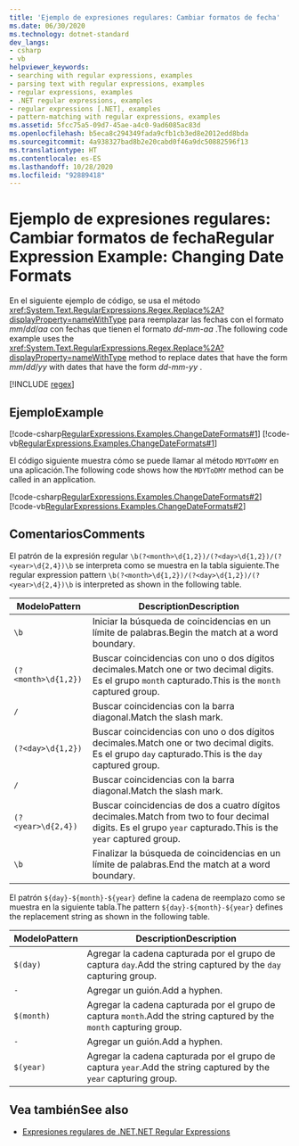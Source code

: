 ```yaml
---
title: 'Ejemplo de expresiones regulares: Cambiar formatos de fecha'
ms.date: 06/30/2020
ms.technology: dotnet-standard
dev_langs:
- csharp
- vb
helpviewer_keywords:
- searching with regular expressions, examples
- parsing text with regular expressions, examples
- regular expressions, examples
- .NET regular expressions, examples
- regular expressions [.NET], examples
- pattern-matching with regular expressions, examples
ms.assetid: 5fcc75a5-09d7-45ae-a4c0-9ad6085ac83d
ms.openlocfilehash: b5eca8c294349fada9cfb1cb3ed8e2012edd8bda
ms.sourcegitcommit: 4a938327bad8b2e20cabd0f46a9dc50882596f13
ms.translationtype: HT
ms.contentlocale: es-ES
ms.lasthandoff: 10/28/2020
ms.locfileid: "92889418"
---
```

# <a name="regular-expression-example-changing-date-formats"></a><span data-ttu-id="9adf8-102">Ejemplo de expresiones regulares: Cambiar formatos de fecha</span><span class="sxs-lookup"><span data-stu-id="9adf8-102">Regular Expression Example: Changing Date Formats</span></span>
<span data-ttu-id="9adf8-103">En el siguiente ejemplo de código, se usa el método <xref:System.Text.RegularExpressions.Regex.Replace%2A?displayProperty=nameWithType> para reemplazar las fechas con el formato *mm*/*dd*/*aa* con fechas que tienen el formato *dd*-*mm*-*aa* .</span><span class="sxs-lookup"><span data-stu-id="9adf8-103">The following code example uses the <xref:System.Text.RegularExpressions.Regex.Replace%2A?displayProperty=nameWithType> method to replace dates that have the form *mm*/*dd*/*yy* with dates that have the form *dd*-*mm*-*yy* .</span></span>  

[!INCLUDE [regex](../../../includes/regex.md)]

## <a name="example"></a><span data-ttu-id="9adf8-104">Ejemplo</span><span class="sxs-lookup"><span data-stu-id="9adf8-104">Example</span></span>  
 [!code-csharp[RegularExpressions.Examples.ChangeDateFormats#1](../../../samples/snippets/csharp/VS_Snippets_CLR/RegularExpressions.Examples.ChangeDateFormats/cs/Example_ChangeDateFormats1.cs#1)]
 [!code-vb[RegularExpressions.Examples.ChangeDateFormats#1](../../../samples/snippets/visualbasic/VS_Snippets_CLR/RegularExpressions.Examples.ChangeDateFormats/vb/Example_ChangeDateFormats1.vb#1)]  
  
 <span data-ttu-id="9adf8-105">El código siguiente muestra cómo se puede llamar al método `MDYToDMY` en una aplicación.</span><span class="sxs-lookup"><span data-stu-id="9adf8-105">The following code shows how the `MDYToDMY` method can be called in an application.</span></span>  
  
 [!code-csharp[RegularExpressions.Examples.ChangeDateFormats#2](../../../samples/snippets/csharp/VS_Snippets_CLR/RegularExpressions.Examples.ChangeDateFormats/cs/Example_ChangeDateFormats1.cs#2)]
 [!code-vb[RegularExpressions.Examples.ChangeDateFormats#2](../../../samples/snippets/visualbasic/VS_Snippets_CLR/RegularExpressions.Examples.ChangeDateFormats/vb/Example_ChangeDateFormats1.vb#2)]  
  
## <a name="comments"></a><span data-ttu-id="9adf8-106">Comentarios</span><span class="sxs-lookup"><span data-stu-id="9adf8-106">Comments</span></span>  
 <span data-ttu-id="9adf8-107">El patrón de la expresión regular `\b(?<month>\d{1,2})/(?<day>\d{1,2})/(?<year>\d{2,4})\b` se interpreta como se muestra en la tabla siguiente.</span><span class="sxs-lookup"><span data-stu-id="9adf8-107">The regular expression pattern  `\b(?<month>\d{1,2})/(?<day>\d{1,2})/(?<year>\d{2,4})\b` is interpreted as shown in the following table.</span></span>  
  
|<span data-ttu-id="9adf8-108">Modelo</span><span class="sxs-lookup"><span data-stu-id="9adf8-108">Pattern</span></span>|<span data-ttu-id="9adf8-109">Description</span><span class="sxs-lookup"><span data-stu-id="9adf8-109">Description</span></span>|  
|-------------|-----------------|  
|`\b`|<span data-ttu-id="9adf8-110">Iniciar la búsqueda de coincidencias en un límite de palabras.</span><span class="sxs-lookup"><span data-stu-id="9adf8-110">Begin the match at a word boundary.</span></span>|  
|`(?<month>\d{1,2})`|<span data-ttu-id="9adf8-111">Buscar coincidencias con uno o dos dígitos decimales.</span><span class="sxs-lookup"><span data-stu-id="9adf8-111">Match one or two decimal digits.</span></span> <span data-ttu-id="9adf8-112">Es el grupo `month` capturado.</span><span class="sxs-lookup"><span data-stu-id="9adf8-112">This is the `month` captured group.</span></span>|  
|`/`|<span data-ttu-id="9adf8-113">Buscar coincidencias con la barra diagonal.</span><span class="sxs-lookup"><span data-stu-id="9adf8-113">Match the slash mark.</span></span>|  
|`(?<day>\d{1,2})`|<span data-ttu-id="9adf8-114">Buscar coincidencias con uno o dos dígitos decimales.</span><span class="sxs-lookup"><span data-stu-id="9adf8-114">Match one or two decimal digits.</span></span> <span data-ttu-id="9adf8-115">Es el grupo `day` capturado.</span><span class="sxs-lookup"><span data-stu-id="9adf8-115">This is the `day` captured group.</span></span>|  
|`/`|<span data-ttu-id="9adf8-116">Buscar coincidencias con la barra diagonal.</span><span class="sxs-lookup"><span data-stu-id="9adf8-116">Match the slash mark.</span></span>|  
|`(?<year>\d{2,4})`|<span data-ttu-id="9adf8-117">Buscar coincidencias de dos a cuatro dígitos decimales.</span><span class="sxs-lookup"><span data-stu-id="9adf8-117">Match from two to four decimal digits.</span></span> <span data-ttu-id="9adf8-118">Es el grupo `year` capturado.</span><span class="sxs-lookup"><span data-stu-id="9adf8-118">This is the `year` captured group.</span></span>|  
|`\b`|<span data-ttu-id="9adf8-119">Finalizar la búsqueda de coincidencias en un límite de palabras.</span><span class="sxs-lookup"><span data-stu-id="9adf8-119">End the match at a word boundary.</span></span>|  
  
 <span data-ttu-id="9adf8-120">El patrón `${day}-${month}-${year}` define la cadena de reemplazo como se muestra en la siguiente tabla.</span><span class="sxs-lookup"><span data-stu-id="9adf8-120">The pattern `${day}-${month}-${year}` defines the replacement string as shown in the following table.</span></span>  
  
|<span data-ttu-id="9adf8-121">Modelo</span><span class="sxs-lookup"><span data-stu-id="9adf8-121">Pattern</span></span>|<span data-ttu-id="9adf8-122">Description</span><span class="sxs-lookup"><span data-stu-id="9adf8-122">Description</span></span>|  
|-------------|-----------------|  
|`$(day)`|<span data-ttu-id="9adf8-123">Agregar la cadena capturada por el grupo de captura `day`.</span><span class="sxs-lookup"><span data-stu-id="9adf8-123">Add the string captured by the `day` capturing group.</span></span>|  
|`-`|<span data-ttu-id="9adf8-124">Agregar un guión.</span><span class="sxs-lookup"><span data-stu-id="9adf8-124">Add a hyphen.</span></span>|  
|`$(month)`|<span data-ttu-id="9adf8-125">Agregar la cadena capturada por el grupo de captura `month`.</span><span class="sxs-lookup"><span data-stu-id="9adf8-125">Add the string captured by the `month` capturing group.</span></span>|  
|`-`|<span data-ttu-id="9adf8-126">Agregar un guión.</span><span class="sxs-lookup"><span data-stu-id="9adf8-126">Add a hyphen.</span></span>|  
|`$(year)`|<span data-ttu-id="9adf8-127">Agregar la cadena capturada por el grupo de captura `year`.</span><span class="sxs-lookup"><span data-stu-id="9adf8-127">Add the string captured by the `year` capturing group.</span></span>|  
  
## <a name="see-also"></a><span data-ttu-id="9adf8-128">Vea también</span><span class="sxs-lookup"><span data-stu-id="9adf8-128">See also</span></span>

- [<span data-ttu-id="9adf8-129">Expresiones regulares de .NET</span><span class="sxs-lookup"><span data-stu-id="9adf8-129">.NET Regular Expressions</span></span>](regular-expressions.md)
